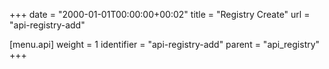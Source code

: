 +++
date = "2000-01-01T00:00:00+00:02"
title = "Registry Create"
url = "api-registry-add"

[menu.api]
  weight = 1
  identifier = "api-registry-add"
  parent = "api_registry"
+++
